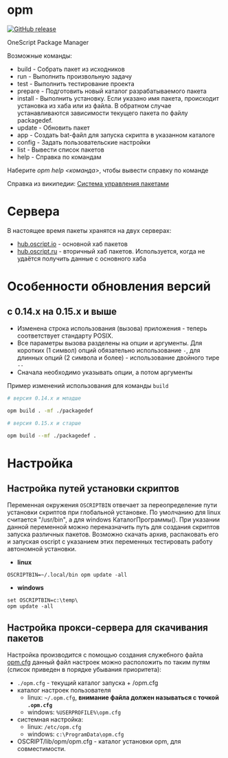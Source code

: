 # opm
[![GitHub release](https://img.shields.io/github/release/oscript-library/opm.svg)](https://github.com/oscript-library/opm/releases)

OneScript Package Manager

Возможные команды:
- build    - Собрать пакет из исходников
- run      - Выполнить произвольную задачу
- test     - Выполнить тестирование проекта
- prepare  - Подготовить новый каталог разрабатываемого пакета
- install  - Выполнить установку. Если указано имя пакета, происходит установка из хаба или из файла. В обратном случае устанавливаются зависимости текущего пакета по файлу packagedef.
- update   - Обновить пакет
- app      - Создать bat-файл для запуска скрипта в указанном каталоге
- config   - Задать пользовательские настройки
- list     - Вывести список пакетов
- help     - Справка по командам
 
Наберите *opm help <команда>*, чтобы вывести справку по команде

Справка из википедии: [Система управления пакетами](https://ru.wikipedia.org/wiki/%D0%A1%D0%B8%D1%81%D1%82%D0%B5%D0%BC%D0%B0_%D1%83%D0%BF%D1%80%D0%B0%D0%B2%D0%BB%D0%B5%D0%BD%D0%B8%D1%8F_%D0%BF%D0%B0%D0%BA%D0%B5%D1%82%D0%B0%D0%BC%D0%B8)

# Сервера
В настоящее время пакеты хранятся на двух серверах:
- [hub.oscript.io](http://hub.oscript.io/download) - основной хаб пакетов
- [hub.oscript.ru](http://hub.oscript.ru/download) - вторичный хаб пакетов. Используется, когда не удаётся получить данные с основного хаба

# Особенности обновления версий 

## с 0.14.х на 0.15.х и выше

* Изменена строка использования (вызова) приложения - теперь соответствует стандарту POSIX. 
* Все параметры вызова разделены на опции и аргументы. Для коротких (1 символ) опций обязательно использование `-`, для длинных опций (2 символа и более) - использование двойного тире `--`
* Сначала необходимо указывать опции, а потом аргументы

Пример изменений использования для команды `build`
```sh
# версия 0.14.х и младше

opm build . -mf ./packagedef

# версия 0.15.x и старше

opm build --mf ./packagedef .

```

# Настройка

## Настройка путей установки скриптов
Переменная окружения ```OSCRIPTBIN``` отвечает за переопределение пути установки скриптов при глобальной установке. По умолчанию для linux считается "/usr/bin", а для windows КаталогПрограммы(). 
При указании данной переменной можно переназначить путь для создания скриптов запуска различных пакетов. Возможно скачать архив, распаковать его и запуская oscript с указанием этих переменных тестировать работу автономной установки. 
- **linux** 
```
OSCRIPTBIN=~/.local/bin opm update -all
```
- **windows** 
```
set OSCRIPTBIN=c:\temp\ 
opm update -all
```

## Настройка прокси-сервера для скачивания пакетов

Настройка производится с помощью создания служебного файла [opm.cfg](./tests/fixtures/opm.cfg) данный файл настроек можно расположить по таким путям (список приведен в порядке убывания приоритета):
 - ```./opm.cfg``` - текущий каталог запуска + /opm.cfg
 - каталог настроек пользователя
    - linux: ```~/.opm.cfg```, **внимание файла должен называться с точкой ```.opm.cfg```**
    - windows: ```%USERPROFILE%\opm.cfg```
 - системная настройка:
    - linux: ```/etc/opm.cfg```
    - windows: ```c:\ProgramData\opm.cfg```
- OSCRIPT/lib/opm/opm.cfg - каталог установки opm, для совместимости.

